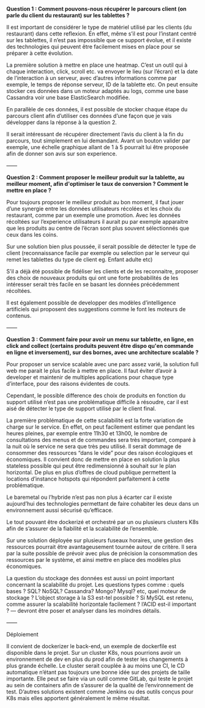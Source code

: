 **Question 1 : Comment pouvons-nous récupérer le parcours client (on parle du client du restaurant) sur les tablettes ?**

Il est important de considérer le type de matériel utilisé par les clients (du restaurant) dans cette reflexion.
En effet, même s’il est pour l’instant centré sur les tablettes, il n’est pas impossible que ce support évolue, et il existe des technologies qui peuvent être facilement mises en place pour se préparer à cette évolution.

La première solution à mettre en place une heatmap.
C’est un outil qui à chaque interaction, click, scroll etc. va envoyer le lieu (sur l’écran) et la date de l’interaction à un serveur, avec d’autres informations comme par exemple, le temps de réponse serveur, ID de la tablette etc.
On peut ensuite stocker ces données dans un moteur adaptés au logs, comme une base Cassandra voir une base ElasticSearch modifiée.

En parallèle de ces données, il est possible de stocker chaque étape du parcours client afin d’utiliser ces données d’une façon que je vais développer dans la réponse à la question 2.

Il serait intéressant de récupérer directement l’avis du client à la fin du parcours, tout simplement en lui demandant.
Avant un bouton valider par exemple, une échelle graphique allant de 1 à 5 pourrait lui être proposée afin de donner son avis sur son experience.

——

**Question 2 : Comment proposer le meilleur produit sur la tablette, au meilleur moment, afin d'optimiser le taux de conversion ? Comment le mettre en place ?**

Pour toujours proposer le meilleur produit au bon moment, il faut jouer d’une synergie entre les données utilisateurs récolées et les choix du restaurant, comme par un exemple une promotion.
Avec les données récoltées sur l’experience utilisateurs il aurait pu par exemple apparaitre que les produits au centre de l’écran sont plus souvent sélectionnés que ceux dans les coins.

Sur une solution bien plus poussée, il serait possible de détecter le type de client (reconnaissance facile par exemple ou selection par le serveur qui remet les tablettes du type de client eg. Enfant adulte etc)

S’il a déjà été possible de fidéliser les clients et de les reconnaitre, proposer des choix de nouveaux produits qui ont une forte probabilités de les intéresser  serait très facile en se basant les données précédemment récoltées.

Il est également possible de developper des modèles d’intelligence artificiels qui proposent des suggestions comme le font les moteurs de contenus.


——

**Question 3 : Comment faire pour avoir un menu sur tablette, en ligne, en click and collect (certains produits peuvent être dispo qu'en commande en ligne et inversement), sur des bornes, avec une architecture scalable ?**

Pour proposer un service scalable avec une parc assez varié, la solution full web me parait le plus facile à mettre en place.
Il faut éviter d’avoir à developer et maintenir de multiples applications pour chaque type d’interface, pour des raisons évidentes de couts.

Cependant, le possible difference des choix de produits en fonction du support utilisé n’est pas une problématique difficile à résoudre, car il est aisé de détecter le type de support utilisé par le client final.

La première problématique de cette scalabilité est la forte variation de charge sur le service.
En effet, on peut facilement estimer que pendant les heures pleines, par exemple entre 11h30 et 13h00, le nombre de consultations des menus et de commandes sera très important, comparé à la nuit où le service ne sera que très peu utilisé.
Il serait dommage de consommer des ressources “dans le vide” pour des raison écologiques et économiques.
Il convient donc de mettre en place en solution la plus stateless possible qui peut être redimensionné à souhait sur le plan horizontal.
De plus en plus d’offres de cloud publique permettent la locations d’instance hotspots qui répondent parfaitement à cette problématique.

Le baremetal ou l’hybride n’est pas non plus à écarter car il existe aujourd’hui des technologies permettant de faire cohabiter les deux dans un environnement aussi sécurisé qu’efficace.

Le tout pouvant être dockerizé et orchestré par un ou plusieurs clusters K8s afin de s’assurer de la fiabilité et la scalabilité de l’ensemble.

Sur une solution déployée sur plusieurs fuseaux horaires, une gestion des ressources pourrait être avantageusement tournée autour de critère.
Il sera par la suite possible de prévoir avec plus de précision la consommation des ressources par le système, et ainsi mettre en place des modèles plus économiques.

La question du stockage des données est aussi un point important concernant la scalabilité du projet.
Les questions types comme : quels bases ? SQL? NoSQL? Cassandra? Mongo? Mysql? etc, quel moteur de stockage ? L’object storage à la S3 est-tel possible ? Si MySQL est retenu, comme assurer la scalabilité horizontale facilement ? l’ACID est-il important ? — devront être poser et analyser dans les moindres détails.


——

Déploiement

Il convient de dockerizer le back-end, un exemple de dockerfile est disponible dans le projet.
Sur un cluster K8s, nous pourrions avoir un environnement de dev en plus du prod afin de tester les changements à plus grande échelle.
Le cluster serait couplée à au moins une CI, le CD automatique n’étant pas toujours une bonne idée sur des projets de taille importante.
Elle peut se faire via un outil comme GitLab, qui teste le projet au sein de containers afin de s’assurer de la qualité de l’environnement de test.
D’autres solutions existent comme Jenkins ou des outils conçus pour K8s mais elles apportent généralement le même résultat.
